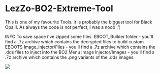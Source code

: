 # LezZo-BO2-Extreme-Tool

This is one of my favourite Tools.
It is probably the biggest tool for Black Ops II. As always the code is not perfect, i was a noob :')

INFO
To save space i've zipped some files.
EBOOT_Builder folder - you'll find a .7z archive which contains the decrypted files to build custom EBOOTS
Image_Injector/Files - you'll find a .7z archive which contains the .dds files to inject into the BO2 Menu
Image Injector/Images - you'll find a .7z archive which contains the .png variants of the .dds images


<img src="https://www.lizsrv.altervista.org/image.php?di=NJSQ">